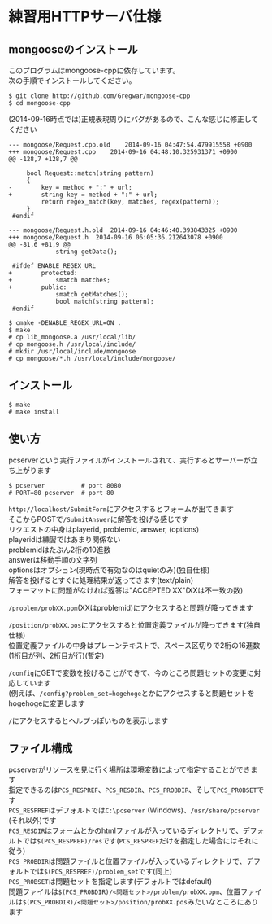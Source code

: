 # 練習用HTTPサーバ仕様

## mongooseのインストール
このプログラムはmongoose-cppに依存しています。  
次の手順でインストールしてください。  

    $ git clone http://github.com/Gregwar/mongoose-cpp
    $ cd mongoose-cpp

(2014-09-16時点では)正規表現周りにバグがあるので、こんな感じに修正してください

    --- mongoose/Request.cpp.old	2014-09-16 04:47:54.479915558 +0900
    +++ mongoose/Request.cpp	2014-09-16 04:48:10.325931371 +0900
    @@ -128,7 +128,7 @@
     
         bool Request::match(string pattern)
         {   
    -        key = method + ":" + url;
    +        string key = method + ":" + url;
             return regex_match(key, matches, regex(pattern));
         }   
     #endif

    --- mongoose/Request.h.old	2014-09-16 04:46:40.393843325 +0900
    +++ mongoose/Request.h	2014-09-16 06:05:36.212643078 +0900
    @@ -81,6 +81,9 @@
                 string getData();
     
     #ifdef ENABLE_REGEX_URL
    +        protected:
    +            smatch matches;
    +        public:
                 smatch getMatches();
                 bool match(string pattern);
     #endif

    $ cmake -DENABLE_REGEX_URL=ON .
    $ make
    # cp lib_mongoose.a /usr/local/lib/
    # cp mongoose.h /usr/local/include/
    # mkdir /usr/local/include/mongoose
    # cp mongoose/*.h /usr/local/include/mongoose/

## インストール

    $ make
    # make install

## 使い方
pcserverという実行ファイルがインストールされて、実行するとサーバーが立ち上がります  

    $ pcserver          # port 8080
    # PORT=80 pcserver  # port 80

`http://localhost/SubmitForm`にアクセスするとフォームが出てきます  
そこからPOSTで`/SubmitAnswer`に解答を投げる感じです  
リクエストの中身はplayerid, problemid, answer, (options)  
playeridは練習ではあまり関係ない  
problemidはたぶん2桁の10進数  
answerは移動手順の文字列  
optionsはオプション(現時点で有効なのはquietのみ)(独自仕様)  
解答を投げるとすぐに処理結果が返ってきます(text/plain)  
フォーマットに問題がなければ返答は"ACCEPTED XX"(XXは不一致の数)  

`/problem/probXX.ppm`(XXはproblemid)にアクセスすると問題が降ってきます  

`/position/probXX.pos`にアクセスすると位置定義ファイルが降ってきます(独自仕様)  
位置定義ファイルの中身はプレーンテキストで、スペース区切りで2桁の16進数(1桁目が列、2桁目が行)(暫定)  

`/config`にGETで変数を投げることができて、今のところ問題セットの変更に対応しています  
(例えば、`/config?problem_set=hogehoge`とかにアクセスすると問題セットをhogehogeに変更します  

`/`にアクセスするとヘルプっぽいものを表示します

## ファイル構成
pcserverがリソースを見に行く場所は環境変数によって指定することができます  
指定できるのは`PCS_RESPREF`、`PCS_RESDIR`、`PCS_PROBDIR`、そして`PCS_PROBSET`です  
`PCS_RESPREF`はデフォルトでは`C:\pcserver` (Windows)、`/usr/share/pcserver` (それ以外)です  
`PCS_RESDIR`はフォームとかのhtmlファイルが入っているディレクトリで、デフォルトでは`$(PCS_RESPREF)/res`です(`PCS_RESPREF`だけを指定した場合にはそれに従う)  
`PCS_PROBDIR`は問題ファイルと位置ファイルが入っているディレクトリで、デフォルトでは`$(PCS_RESPREF)/problem_set`です(同上)  
`PCS_PROBSET`は問題セットを指定します(デフォルトではdefault)  
問題ファイルは`$(PCS_PROBDIR)/<問題セット>/problem/probXX.ppm`、位置ファイルは`$(PCS_PROBDIR)/<問題セット>/position/probXX.pos`みたいなところにあります

